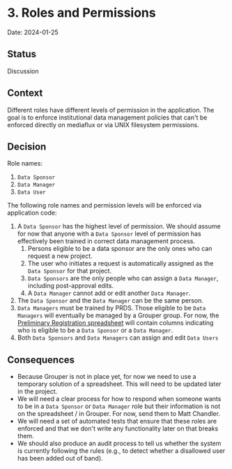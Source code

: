 # 3. Roles and Permissions

Date: 2024-01-25

## Status

Discussion

## Context

Different roles have different levels of permission in the application. The goal is to enforce institutional data management policies that can't be enforced directly on mediaflux or via UNIX filesystem permissions.

## Decision

Role names:
1. `Data Sponsor`
2. `Data Manager`
3. `Data User`

The following role names and permission levels will be enforced via application code:
1. A `Data Sponsor` has the highest level of permission. We should assume for now that anyone with a `Data Sponsor` level of permission has effectively been trained in correct data management process.
   1. Persons eligible to be a data sponsor are the only ones who can request a new project.
   2. The user who initiates a request is automatically assigned as the `Data Sponsor` for that project.
   3. `Data Sponsors` are the only people who can assign a `Data Manager`, including post-approval edits.
   4. A `Data Manager` cannot add or edit another `Data Manager`.
2. The `Data Sponsor` and the `Data Manager` can be the same person.
3. `Data Managers` must be trained by PRDS. Those eligible to be `Data Managers` will eventually be managed by a Grouper group. For now, the [Preliminary Registration spreadsheet](https://docs.google.com/spreadsheets/d/169lfRTOSe6H66Iu2DK5g-QzqiVsfz5lHFHMaGmwNT7Y) will contain columns indicating who is eligible to be a `Data Sponsor` or a `Data Manager`.
4. Both `Data Sponsors` and `Data Managers` can assign and edit `Data Users`

## Consequences

* Because Grouper is not in place yet, for now we need to use a temporary solution of a spreadsheet. This will need to be updated later in the project.
* We will need a clear process for how to respond when someone wants to be in a `Data Sponsor` or `Data Manager` role but their information is not on the spreadsheet / in Grouper. For now, send them to Matt Chandler. 
* We will need a set of automated tests that ensure that these roles are enforced and that we don't write any functionality later on that breaks them.
* We should also produce an audit process to tell us whether the system is currently following the rules (e.g., to detect whether a disallowed user has been added out of band).
